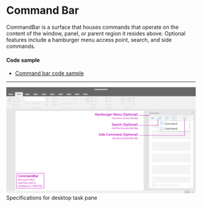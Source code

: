 # Command Bar

CommandBar is a surface that houses commands that operate on the content of the window, panel, or parent region it resides above. Optional features include a hamburger menu access point, search, and side commands. 

#### Code sample
* [Command bar code sample](https://github.com/OfficeDev/Office-Add-in-UX-Design-Patterns-Code/tree/master/templates/navigation/navigation-commands)

***

![Commands - Specifications for desktop task pane](../assets/images/commandBar_taskPaneCallouts.png)
Specifications for desktop task pane 
